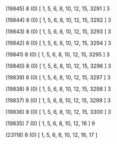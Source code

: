 (19845) 8 (0) [ 1, 5, 6, 8, 10, 12, 15, 3291 ] 3 


(19844) 8 (0) [ 1, 5, 6, 8, 10, 12, 15, 3292 ] 3 


(19843) 8 (0) [ 1, 5, 6, 8, 10, 12, 15, 3293 ] 3 


(19842) 8 (0) [ 1, 5, 6, 8, 10, 12, 15, 3294 ] 3 


(19841) 8 (0) [ 1, 5, 6, 8, 10, 12, 15, 3295 ] 3 


(19840) 8 (0) [ 1, 5, 6, 8, 10, 12, 15, 3296 ] 3 


(19839) 8 (0) [ 1, 5, 6, 8, 10, 12, 15, 3297 ] 3 


(19838) 8 (0) [ 1, 5, 6, 8, 10, 12, 15, 3298 ] 3 


(19837) 8 (0) [ 1, 5, 6, 8, 10, 12, 15, 3299 ] 3 


(19836) 8 (0) [ 1, 5, 6, 8, 10, 12, 15, 3300 ] 3 


(19835) 7 (0) [ 1, 5, 6, 8, 10, 12, 16 ] 9 


(23118) 8 (0) [ 1, 5, 6, 8, 10, 12, 16, 17 ]  


